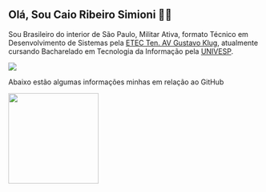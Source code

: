 ## Olá, Sou Caio Ribeiro Simioni 👋😀
Sou Brasileiro do interior de São Paulo, Militar Ativa, formato Técnico em Desenvolvimento de Sistemas pela <a href="https://www.cps.sp.gov.br/etecs/etec-tenente-aviador-gustavo-klug/">ETEC Ten. AV Gustavo Klug</a>, atualmente cursando Bacharelado em Tecnologia da Informação pela <a href="https://univesp.br/">UNIVESP</a>.

  <a href = "mailto:caio.simioni@gmail.com"><img src="https://img.shields.io/badge/-Gmail-%23333?style=for-the-badge&logo=gmail&logoColor=white" target="_blank"></a>

Abaixo estão algumas informações minhas em relação ao GitHub
 <div>
  <img height="180em" src="https://github-readme-stats.vercel.app/api/top-langs/?username=caiosimioni&layout=compact&langs_count=7&theme=tokyonight"/>
</div>
